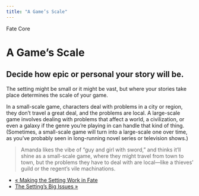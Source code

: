```yaml
---
title: "A Game’s Scale"
---
```

    
Fate Core

#  A Game’s Scale

## Decide how epic or personal your story will be.

The setting might be small or it might be vast, but where your stories take
place determines the scale of your game.

In a small-scale game, characters deal with problems in a city or region, they
don’t travel a great deal, and the problems are local. A large-scale game
involves dealing with problems that affect a world, a civilization, or even a
galaxy if the genre you’re playing in can handle that kind of thing.
(Sometimes, a small-scale game will turn into a large-scale one over time, as
you’ve probably seen in long-running novel series or television shows.)

> Amanda likes the vibe of “guy and girl with sword,” and thinks it’ll shine
as a small-scale game, where they might travel from town to town, but the
problems they have to deal with are local—like a thieves’ guild or the
regent’s vile machinations.

  * [« Making the Setting Work in Fate](/fate-core/making-setting-work-fate)
  * [The Setting’s Big Issues »](/fate-core/setting%E2%80%99s-big-issues)

